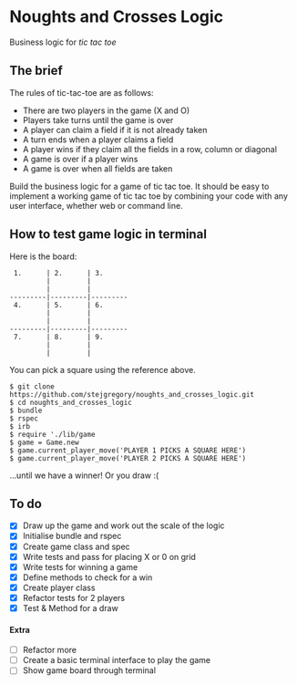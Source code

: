 # Noughts and Crosses Logic
Business logic for *tic tac toe*

## The brief

The rules of tic-tac-toe are as follows:

* There are two players in the game (X and O)
* Players take turns until the game is over
* A player can claim a field if it is not already taken
* A turn ends when a player claims a field
* A player wins if they claim all the fields in a row, column or diagonal
* A game is over if a player wins
* A game is over when all fields are taken

Build the business logic for a game of tic tac toe. It should be easy to implement a working game of tic tac toe by combining your code with any user interface, whether web or command line.

## How to test game logic in terminal

Here is the board:
```
 1.      | 2.      | 3.          
         |         |
         |         |
---------|---------|---------
 4.      | 5.      | 6.
         |         |
         |         |
---------|---------|---------
 7.      | 8.      | 9.
         |         |
         |         |
```
You can pick a square using the reference above.

```
$ git clone https://github.com/stejgregory/noughts_and_crosses_logic.git
$ cd noughts_and_crosses_logic
$ bundle
$ rspec
$ irb
$ require './lib/game
$ game = Game.new
$ game.current_player_move('PLAYER 1 PICKS A SQUARE HERE')
$ game.current_player_move('PLAYER 2 PICKS A SQUARE HERE')
```
...until we have a winner! Or you draw :(

## To do
- [x] Draw up the game and work out the scale of the logic
- [x] Initialise bundle and rspec
- [x] Create game class and spec
- [x] Write tests and pass for placing X or 0 on grid
- [x] Write tests for winning a game
- [x] Define methods to check for a win
- [x] Create player class
- [x] Refactor tests for 2 players
- [x] Test & Method for a draw

#### Extra
- [ ] Refactor more
- [ ] Create a basic terminal interface to play the game
- [ ] Show game board through terminal
